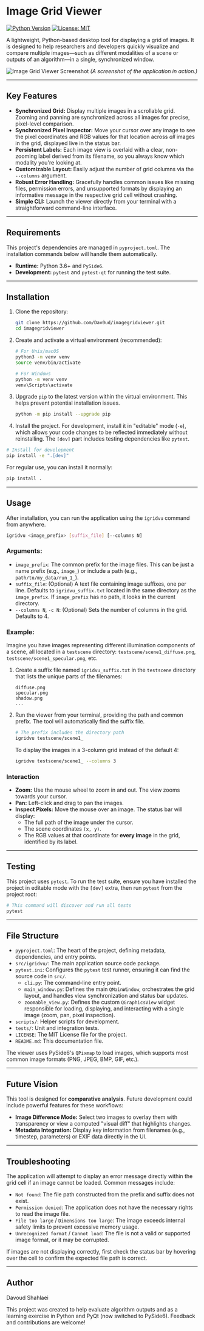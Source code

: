 # Image Grid Viewer

[![Python Version](https://img.shields.io/badge/python-3.6+-blue.svg)](https://www.python.org/downloads/)
[![License: MIT](https://img.shields.io/badge/License-MIT-yellow.svg)](https://opensource.org/licenses/MIT)

A lightweight, Python-based desktop tool for displaying a grid of images. It is designed to help researchers and developers quickly visualize and compare multiple images—such as different modalities of a scene or outputs of an algorithm—in a single, synchronized window.

![Image Grid Viewer Screenshot](assets/app_screenshot.png)
*(A screenshot of the application in action.)*

---

## Key Features

-   **Synchronized Grid:** Display multiple images in a scrollable grid. Zooming and panning are synchronized across all images for precise, pixel-level comparison.
-   **Synchronized Pixel Inspector:** Move your cursor over any image to see the pixel coordinates and RGB values for that location across *all* images in the grid, displayed live in the status bar.
-   **Persistent Labels:** Each image view is overlaid with a clear, non-zooming label derived from its filename, so you always know which modality you're looking at.
-   **Customizable Layout:** Easily adjust the number of grid columns via the `--columns` argument.
-   **Robust Error Handling:** Gracefully handles common issues like missing files, permission errors, and unsupported formats by displaying an informative message in the respective grid cell without crashing.
-   **Simple CLI:** Launch the viewer directly from your terminal with a straightforward command-line interface.

---

## Requirements

This project's dependencies are managed in `pyproject.toml`. The installation commands below will handle them automatically.
-   **Runtime:** Python 3.6+ and `PySide6`.
-   **Development:** `pytest` and `pytest-qt` for running the test suite.

---

## Installation

1. Clone the repository:
   ```bash
   git clone https://github.com/Dav0ud/imagegridviewer.git
   cd imagegridviewer
   ```

2. Create and activate a virtual environment (recommended):
    ```bash
    # For Unix/macOS
    python3 -m venv venv
    source venv/bin/activate

    # For Windows
    python -m venv venv
    venv\Scripts\activate
    ```

3. Upgrade `pip` to the latest version within the virtual environment. This helps prevent potential installation issues.
   ```bash
   python -m pip install --upgrade pip
   ```

4. Install the project. For development, install it in "editable" mode (`-e`), which allows your code changes to be reflected immediately without reinstalling. The `[dev]` part includes testing dependencies like `pytest`.
```bash
# Install for development
pip install -e ".[dev]"
```
    
For regular use, you can install it normally:

```bash
pip install .
```

---

## Usage

After installation, you can run the application using the `igridvu` command from anywhere.

```bash
igridvu <image_prefix> [suffix_file] [--columns N]
```

### Arguments:
*   `image_prefix`: The common prefix for the image files. This can be just a name prefix (e.g., `image_`) or include a path (e.g., `path/to/my_data/run_1_`).
*   `suffix_file`: (Optional) A text file containing image suffixes, one per line. Defaults to `igridvu_suffix.txt` located in the same directory as the `image_prefix`. If `image_prefix` has no path, it looks in the current directory.
*   `--columns N`, `-c N`: (Optional) Sets the number of columns in the grid. Defaults to 4.

### Example:
Imagine you have images representing different illumination components of a scene, all located in a `testscene` directory: `testscene/scene1_diffuse.png`, `testscene/scene1_specular.png`, etc.

1.  Create a suffix file named `igridvu_suffix.txt` in the `testscene` directory that lists the unique parts of the filenames:
    ```text
    diffuse.png
    specular.png
    shadow.png
    ...
    ```
2.  Run the viewer from your terminal, providing the path and common prefix. The tool will automatically find the suffix file.
    ```bash
    # The prefix includes the directory path
    igridvu testscene/scene1_
    ```
    To display the images in a 3-column grid instead of the default 4:
    ```bash
    igridvu testscene/scene1_ --columns 3
    ```


### Interaction

-   **Zoom:** Use the mouse wheel to zoom in and out. The view zooms towards your cursor.
-   **Pan:** Left-click and drag to pan the images.
-   **Inspect Pixels:** Move the mouse over an image. The status bar will display:
    -   The full path of the image under the cursor.
    -   The scene coordinates `(x, y)`.
    -   The RGB values at that coordinate for **every image** in the grid, identified by its label.

---

## Testing

This project uses `pytest`. To run the test suite, ensure you have installed the project in editable mode with the `[dev]` extra, then run `pytest` from the project root:

```bash
# This command will discover and run all tests
pytest
```

---

## File Structure
- `pyproject.toml`: The heart of the project, defining metadata, dependencies, and entry points.
- `src/igridvu/`: The main application source code package.
- `pytest.ini`: Configures the `pytest` test runner, ensuring it can find the source code in `src/`.
  - `cli.py`: The command-line entry point.
  - `main_window.py`: Defines the main `QMainWindow`, orchestrates the grid layout, and handles view synchronization and status bar updates.
  - `zoomable_view.py`: Defines the custom `QGraphicsView` widget responsible for loading, displaying, and interacting with a single image (zoom, pan, pixel inspection).
- `scripts/`: Helper scripts for development.
- `tests/`: Unit and integration tests.
- `LICENSE`: The MIT License file for the project.
- `README.md`: This documentation file.

The viewer uses PySide6's `QPixmap` to load images, which supports most common image formats (PNG, JPEG, BMP, GIF, etc.).

---

## Future Vision

This tool is designed for **comparative analysis**. Future development could include powerful features for these workflows:

*   **Image Difference Mode:** Select two images to overlay them with transparency or view a computed "visual diff" that highlights changes.
*   **Metadata Integration:** Display key information from filenames (e.g., timestep, parameters) or EXIF data directly in the UI.

---

## Troubleshooting
The application will attempt to display an error message directly within the grid cell if an image cannot be loaded. Common messages include:

-   `Not found`: The file path constructed from the prefix and suffix does not exist.
-   `Permission denied`: The application does not have the necessary rights to read the image file.
-   `File too large` / `Dimensions too large`: The image exceeds internal safety limits to prevent excessive memory usage.
-   `Unrecognized format` / `Cannot load`: The file is not a valid or supported image format, or it may be corrupted.

If images are not displaying correctly, first check the status bar by hovering over the cell to confirm the expected file path is correct.

---

## Author
Davoud Shahlaei

This project was created to help evaluate algorithm outputs and as a learning exercise in Python and PyQt (now switched to PySide6). Feedback and contributions are welcome!
